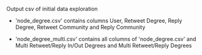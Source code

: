 Output csv of initial data exploration

- 'node_degree.csv' contains columns User, Retweet Degree, Reply Degree, Retweet Community and Reply Community

- 'node_degree_multi.csv' contains all columns of 'node_degree.csv' and Multi Retweet/Reply In/Out Degrees and Multi Retweet/Reply Degrees
